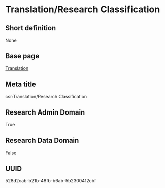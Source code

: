 # Translation/Research Classification
## Short definition
None
## Base page
[Translation](https://github.com/EuroCRIS/CASRAI-Dictionairies/blob/main/Objects/Translation.md)
## Meta title
csr:Translation/Research Classification
## Research Admin Domain
True
## Research Data Domain
False
## UUID
528d2cab-b21b-48fb-b6ab-5b2300412cbf
